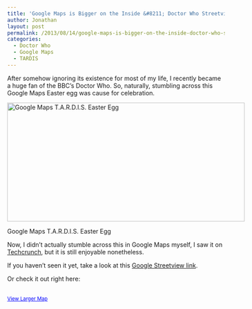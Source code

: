 ```yaml
---
title: 'Google Maps is Bigger on the Inside &#8211; Doctor Who Streetview Easter Egg'
author: Jonathan
layout: post
permalink: /2013/08/14/google-maps-is-bigger-on-the-inside-doctor-who-streetview-easter-egg/
categories:
  - Doctor Who
  - Google Maps
  - TARDIS
---
```

After somehow ignoring its existence for most of my life, I recently became a huge fan of the BBC&#8217;s Doctor Who. So, naturally, stumbling across this Google Maps Easter egg was cause for celebration.

<div id="attachment_269" class="wp-caption aligncenter" style="width: 560px">
  <a href="http://jonathanporta.com/wp-content/uploads/2013/08/google-maps-easter-egg-tardis.png"><img class="size-full wp-image-269" alt="Google Maps T.A.R.D.I.S. Easter Egg" src="http://jonathanporta.com/wp-content/uploads/2013/08/google-maps-easter-egg-tardis-e1376468147411.png" width="550" height="275" /></a><p class="wp-caption-text">
    Google Maps T.A.R.D.I.S. Easter Egg
  </p>
</div>

Now, I didn&#8217;t actually stumble across this in Google Maps myself, I saw it on <a title="Techcrunch Doctor Who Google Maps Easter Egg" href="http://techcrunch.com/2013/08/13/google-maps-doctor-who-tardis-easter-egg/" target="_blank">Techcrunch</a>, but it is still enjoyable nonetheless.

If you haven&#8217;t seen it yet, take a look at this <a title="Doctor Who Google Streetview Interior" href="https://maps.google.com/maps?hl=en&ll=51.492132,-0.192862&spn=0.00521,0.009645&sll=51.492140,-0.193028&layer=c&cid=12502927659667388442&panoid=H5FWWz1tdn4AAAQIt7zt5A&cbp=13,283.27,,0,31.62&gl=US&t=m&cbll=51.492159,-0.192966&z=17" target="_blank">Google Streetview link</a>.

Or check it out right here:

<div style="margin-left: auto; margin-right:auto; width:560px;">
  <br /><small><a href="https://maps.google.com/maps?hl=en&sll=51.492140,-0.193028&layer=c&cid=12502927659667388442&panoid=c9UMhWP_MWm9U0L48xEjYw&cbp=13,283.27,,0,31.62&gl=US&t=m&cbll=51.492132,-0.192862&ie=UTF8&hq=&hnear=&ll=51.492159,-0.19092&spn=0.005291,0.013937&source=embed" style="color:#0000FF;text-align:left">View Larger Map</a></small>
</div>